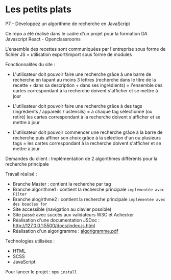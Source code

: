 # Les petits plats 
P7 - Développez un algorithme de recherche en JavaScript

Ce repo a été réalisé dans le cadre d'un projet pour la formation DA Javascript React - Openclassrooms

L'ensemble des recettes sont communiquées par l'entreprise sous forme de fichier JS = utilisation export/import sous forme de modules

Fonctionnalités du site : 
- L'utilisateur doit pouvoir faire une recherche grâce à une barre de recherche en tapant au moins 3 lettres 
(recherche dans le titre de la recette + dans sa description + dans ses ingrédients) = l'ensemble des cartes correspondant à la recherche doivent s'afficher et se mettre à jour

- L'utilisateur doit pouvoir faire une recherche grâce à des tags (ingrédients / appareils / ustensils)
= à chaque tag sélectionné (ou retiré) les cartes correspondant à la recherche doivent s'afficher et se mettre à jour

- L'utilisateur doit pouvoir commencer une recherche grâce à la barre de recherche puis affiner son choix grâce à la sélection d'un ou plusieurs tags 
= les cartes correspondant à la recherche doivent s'afficher et se mettre à jour

Demandes du client : 
Implémentation de 2 algorithmes différents pour la recherche principale

Travail réalisé : 
- Branche Master : contient la recherche par tag
- Branche algorithme1 : contient la recherche principale `implémentée avec Filter`
- Branche alogirthme2 : contient la recherche principale `implémentée avec des boucles for`
- Site accessible (navigation au clavier possible)
- Site passé avec succès aux validateurs W3C et Achecker
- Réalisation d'une documentation JSDoc : http://127.0.0.1:5500/docs/index.js.html
- Réalisation d'un algorigramme : [algorigramme.pdf](https://github.com/Pluyaud-Marion/MarionPluyaud_7_24022022/files/8231171/algorigramme.pdf)


Technologies utilisées : 
- HTML 
- SCSS
- JavaScript

Pour lancer le projet : 
`npm install`


